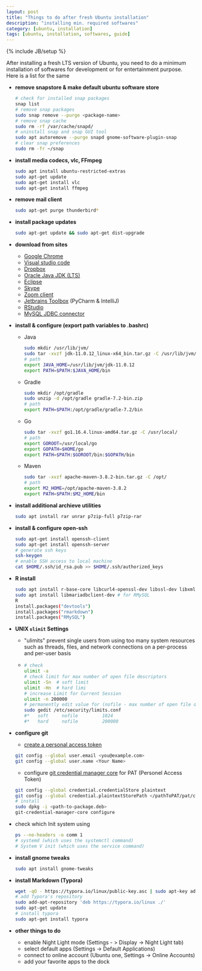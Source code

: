```yaml
---
layout: post
title: "Things to do after fresh Ubuntu installation"
description: "installing min. required softwares"
category: [ubuntu, installation]
tags: [ubuntu, installation, softwares, guide]
---
```

{% include JB/setup %}


After installing a fresh LTS version of Ubuntu, you need to do a minimum installation of softwares for development or for entertainment purpose. Here is a list for the same

- **remove snapstore & make default ubuntu software store**

  ```bash
  # check for installed snap packages
  snap list
  # remove snap packages
  sudo snap remove --purge <package-name>
  # remove snap cache
  sudo rm -rf /var/cache/snapd/
  # uninstall snap and snap GUI tool
  sudo apt autoremove --purge snapd gnome-software-plugin-snap
  # clear snap preferences
  sudo rm -fr ~/snap
  ```

- **install media codecs, vlc, FFmpeg**

  ```bash
  sudo apt install ubuntu-restricted-extras
  sudo apt-get update
  sudo apt-get install vlc
  sudo apt-get install ffmpeg
  ```

- **remove mail client**

  ```bash
  sudo apt-get purge thunderbird*
  ```

- **install package updates**

  ```bash
  sudo apt-get update && sudo apt-get dist-upgrade
  ```

- **download from sites**

  - [Google Chrome](https://www.google.com/chrome/)
  - [Visual studio code](https://code.visualstudio.com/download)
  - [Dropbox](https://www.dropbox.com/install-linux)
  - [Oracle Java JDK (LTS)](https://www.oracle.com/java/technologies/javase-downloads.html)
  - [Eclipse](https://www.eclipse.org/downloads/packages/)
  - [Skype](https://www.skype.com/en/get-skype/download-skype-for-desktop/)
  - [Zoom client](https://zoom.us/download)
  - [Jetbrains Toolbox](https://www.jetbrains.com/toolbox-app/) (PyCharm & IntelliJ)
  - [RStudio](https://www.rstudio.com/products/rstudio/download/)
  - [MySQL JDBC connector](https://dev.mysql.com/downloads/connector/j/)

- **install & configure (export path variables to .bashrc)**

  - Java

    ```bash
    sudo mkdir /usr/lib/jvm/
    sudo tar -xvzf jdk-11.0.12_linux-x64_bin.tar.gz -C /usr/lib/jvm/
    # path
    export JAVA_HOME=/usr/lib/jvm/jdk-11.0.12
    export PATH=$PATH:$JAVA_HOME/bin
    ```

  - Gradle

    ```bash
    sudo mkdir /opt/gradle
    sudo unzip -d /opt/gradle gradle-7.2-bin.zip
    # path
    export PATH=$PATH:/opt/gradle/gradle-7.2/bin
    ```

  - Go

    ```bash
    sudo tar -xvzf go1.16.4.linux-amd64.tar.gz -C /usr/local/
    # path
    export GOROOT=/usr/local/go
    export GOPATH=$HOME/go
    export PATH=$PATH:$GOROOT/bin:$GOPATH/bin
    ```

  - Maven

    ```bash
    sudo tar -xvzf apache-maven-3.8.2-bin.tar.gz -C /opt/
    # path
    export M2_HOME=/opt/apache-maven-3.8.2
    export PATH=$PATH:$M2_HOME/bin
    ```

- **install additional archieve utilities**

  ```bash
  sudo apt install rar unrar p7zip-full p7zip-rar
  ```

- **install & configure open-ssh**

  ```bash
  sudo apt-get install openssh-client
  sudo apt-get install openssh-server
  # generate ssh keys
  ssh-keygen
  # enable SSH access to local machine
  cat $HOME/.ssh/id_rsa.pub >> $HOME/.ssh/authorized_keys
  ```

- **R install**

  ```bash
  sudo apt install r-base-core libcurl4-openssl-dev libssl-dev libxml2-dev
  sudo apt install libmariadbclient-dev # for RMySQL
  R
  install.packages("devtools")
  install.packages("rmarkdown")
  install.packages("RMySQL")
  ```

- **UNIX `ulimit` Settings**

  - "ulimits" prevent single users from using too many system resources such as threads, files, and network connections on a per-process and per-user basis

  - ```bash
    # check
    ulimit -a
    # check limit for max number of open file descriptors
    ulimit -Sn	# soft limit
    ulimit -Hn  # hard limi
    # increase Limit for Current Session
    ulimit -n 200000
    # permanently edit value for (nofile - max number of open file descriptors)
    sudo gedit /etc/security/limits.conf
    #* 	 soft     nofile         1024
    #* 	 hard     nofile         200000
    ```

- **configure git**

    - [create a personal access token](https://docs.github.com/en/github/authenticating-to-github/keeping-your-account-and-data-secure/creating-a-personal-access-token)

    ```bash
    git config --global user.email <you@example.com>
    git config --global user.name <Your Name>
    ```

    - configure [git credential manager core](https://github.com/microsoft/Git-Credential-Manager-Core/) for PAT (Personel Access Token)

    ```bash
    git config --global credential.credentialStore plaintext
    git config --global credential.plaintextStorePath </pathToPAT/pat/credentials>
    # install
    sudo dpkg -i <path-to-package.deb>
    git-credential-manager-core configure
    ```

- check which Init system using

    ```bash
    ps --no-headers -o comm 1
    # systemd (which uses the systemctl command)
    # System V init (which uses the service command)
    ```

- **install gnome tweaks**

  ```bash
  sudo apt install gnome-tweaks
  ```

- **install Markdown (Typora)**

  ```bash
  wget -qO - https://typora.io/linux/public-key.asc | sudo apt-key add -
  # add Typora's repository
  sudo add-apt-repository 'deb https://typora.io/linux ./'
  sudo apt-get update
  # install typora
  sudo apt-get install typora
  ```

- **other things to do**

    - enable Night Light mode (Settings - > Display -> Night Light tab)
    - select default apps (Settings -> Default Applications)
    - connect to online account (Ubuntu one, Settings -> Online Accounts)
    - add your favorite apps to the dock